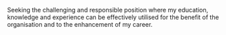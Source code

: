 Seeking the challenging and responsible position where my education, knowledge and experience can be effectively utilised for the benefit of the organisation and to the enhancement of my career.
